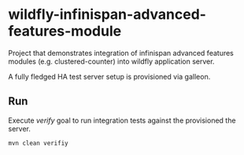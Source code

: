 # wildfly-infinispan-advanced-features-module

Project that demonstrates integration of infinispan advanced features modules (e.g. clustered-counter) into wildfly application server.

A fully fledged HA test server setup is provisioned via galleon.

## Run

Execute _verify_ goal to run integration tests against the provisioned the server.

```
mvn clean verifiy
```
